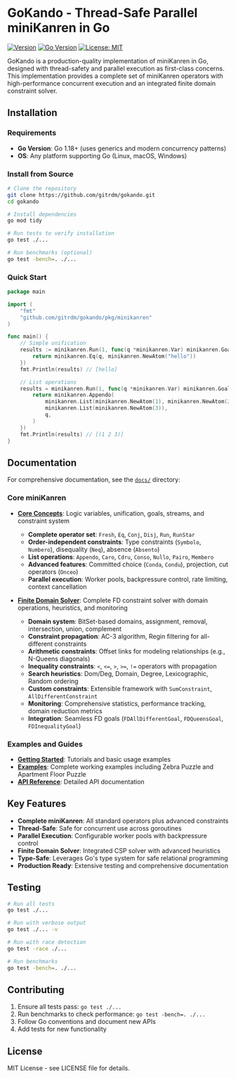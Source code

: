 # GoKando - Thread-Safe Parallel miniKanren in Go

[![Version](https://img.shields.io/badge/version-1.0.0-blue.svg)](https://github.com/gitrdm/gokando/releases)
[![Go Version](https://img.shields.io/badge/go-1.18%2B-00ADD8.svg)](https://golang.org/doc/devel/release.html)
[![License: MIT](https://img.shields.io/badge/License-MIT-yellow.svg)](https://opensource.org/licenses/MIT)

GoKando is a production-quality implementation of miniKanren in Go, designed with thread-safety and parallel execution as first-class concerns. This implementation provides a complete set of miniKanren operators with high-performance concurrent execution and an integrated finite domain constraint solver.

## Installation

### Requirements
- **Go Version**: Go 1.18+ (uses generics and modern concurrency patterns)
- **OS**: Any platform supporting Go (Linux, macOS, Windows)

### Install from Source
```bash
# Clone the repository
git clone https://github.com/gitrdm/gokando.git
cd gokando

# Install dependencies
go mod tidy

# Run tests to verify installation
go test ./...

# Run benchmarks (optional)
go test -bench=. ./...
```

### Quick Start
```go
package main

import (
    "fmt"
    "github.com/gitrdm/gokando/pkg/minikanren"
)

func main() {
    // Simple unification
    results := minikanren.Run(1, func(q *minikanren.Var) minikanren.Goal {
        return minikanren.Eq(q, minikanren.NewAtom("hello"))
    })
    fmt.Println(results) // [hello]

    // List operations
    results = minikanren.Run(1, func(q *minikanren.Var) minikanren.Goal {
        return minikanren.Appendo(
            minikanren.List(minikanren.NewAtom(1), minikanren.NewAtom(2)),
            minikanren.List(minikanren.NewAtom(3)),
            q,
        )
    })
    fmt.Println(results) // [(1 2 3)]
}
```

## Documentation

For comprehensive documentation, see the [`docs/`](docs/) directory:

### Core miniKanren
- **[Core Concepts](docs/minikanren/core.md)**: Logic variables, unification, goals, streams, and constraint system
  - **Complete operator set**: `Fresh`, `Eq`, `Conj`, `Disj`, `Run`, `RunStar`
  - **Order-independent constraints**: Type constraints (`Symbolo`, `Numbero`), disequality (`Neq`), absence (`Absento`)
  - **List operations**: `Appendo`, `Caro`, `Cdru`, `Conso`, `Nullo`, `Pairo`, `Membero`
  - **Advanced features**: Committed choice (`Conda`, `Condu`), projection, cut operators (`Onceo`)
  - **Parallel execution**: Worker pools, backpressure control, rate limiting, context cancellation

- **[Finite Domain Solver](docs/minikanren/finite-domains.md)**: Complete FD constraint solver with domain operations, heuristics, and monitoring
  - **Domain system**: BitSet-based domains, assignment, removal, intersection, union, complement
  - **Constraint propagation**: AC-3 algorithm, Regin filtering for all-different constraints
  - **Arithmetic constraints**: Offset links for modeling relationships (e.g., N-Queens diagonals)
  - **Inequality constraints**: `<`, `<=`, `>`, `>=`, `!=` operators with propagation
  - **Search heuristics**: Dom/Deg, Domain, Degree, Lexicographic, Random ordering
  - **Custom constraints**: Extensible framework with `SumConstraint`, `AllDifferentConstraint`
  - **Monitoring**: Comprehensive statistics, performance tracking, domain reduction metrics
  - **Integration**: Seamless FD goals (`FDAllDifferentGoal`, `FDQueensGoal`, `FDInequalityGoal`)

### Examples and Guides
- **[Getting Started](docs/getting-started/)**: Tutorials and basic usage examples
- **[Examples](examples/)**: Complete working examples including Zebra Puzzle and Apartment Floor Puzzle
- **[API Reference](docs/api-reference/)**: Detailed API documentation

## Key Features

- **Complete miniKanren**: All standard operators plus advanced constraints
- **Thread-Safe**: Safe for concurrent use across goroutines
- **Parallel Execution**: Configurable worker pools with backpressure control
- **Finite Domain Solver**: Integrated CSP solver with advanced heuristics
- **Type-Safe**: Leverages Go's type system for safe relational programming
- **Production Ready**: Extensive testing and comprehensive documentation

## Testing

```bash
# Run all tests
go test ./...

# Run with verbose output
go test ./... -v

# Run with race detection
go test -race ./...

# Run benchmarks
go test -bench=. ./...
```

## Contributing

1. Ensure all tests pass: `go test ./...`
2. Run benchmarks to check performance: `go test -bench=. ./...`
3. Follow Go conventions and document new APIs
4. Add tests for new functionality

## License

MIT License - see LICENSE file for details.
